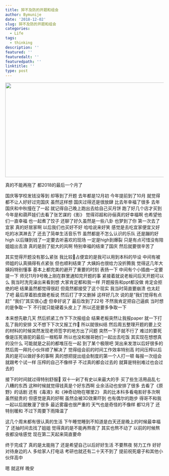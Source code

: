 ```yaml
---
title: 猝不及防的开题和组会
author: Bymunije
date: '2018-12-02'
slug: 猝不及防的开题和组会
categories:
  - Life
tags:
  - thinking
description: ''
featured: ''
featuredalt: ''
featuredpath: ''
linktitle: ''
type: post
---
```

<img src="/blog/2018-12-02-猝不及防的开题和组会_files/1104715.jpg" alt="" width="700px" height="300px"/>

真的不能再拖了 都2018的最后一个月了

国庆等学校发钱没等到  却等到了开题 去年都是12月初 今年提前到了10月 就觉得都不让人好好过完国庆 虽然这样想 国庆过得还是很放肆 比去年幸福了很多 去年国庆和中秋撞在了一起 就记得自己晚上跑出去给自己买月饼 跑了好几个店才买到 今年是和葫芦娃们去看了张艺谋的《影》 觉得邓超和孙俪真的好幸福啊 也希望他们一直幸福 也一起煮了饺子  还聊了好久虽然是一些八卦  也梦到了你 第一次去了宜家 真的好居家啊 以后我们也买好不好  哈哈说来好笑  感觉是去吃宜家便宜又好吃的冰淇淋去了 还去了简单生活音乐节 虽然都是不怎么认识的乐队 还是蹦的好high 以后赚到钱了一定要去听喜欢的现场 一定是high到爆裂 只是有点可惜没有陪姐姐出去浪 真的是刮了挺大的风啊 特别幸福的结束了国庆 然后就要很辛苦了

其实觉得开题没有那么紧张 我比较占便宜的是我可以用到本科的毕设 中间有被师姐的认真搞得有点紧张 但也顺利结束了 大姨妈也很给力没折腾我 觉得这几年大姨妈特别懂事 基本上都完美的避开了重要的时刻 表扬一下 中间有个小插曲一定要提一下  师兄11月9号晚上刚在群里通知完开题的事 紧接着就说老板问后天开题可以么  我当时洗完澡出来看到想 大家肯定都和我一样  开题报告和ppt都没做 肯定会拒绝的吧  结果虽然都觉得很赶 但竟然都接受了这个现实  我当时简直要崩溃 也太赶了吧 最后厚着脸皮跟老板说 然后打了字又删掉  这样好几次 说的是“我们觉得有点赶” “我们”其实很心虚  但幸好说了  最后改到了22号 不然我肯定把自己逼疯 当时想的是争取一下  不行就只能硬着头皮上了 所以还是要多争取一下  

本来想先歇几天  然后抓紧工作下下次报组会  结果老板突然让我报paper 就一下打乱了我的安排 又不想下下次又报工作  所以就很纠结 然后周五整理开题的要上交的材料的时候突然发现老师签字的地方出了问题 突然一下子就不行了 难过的要死 像是压死骆驼的最后一根稻草 所以也没和猴哥她们一起出去吃饭 其实现在想想真的没什么  可能就是之前的都堆压在一起  到了某个极限吧 哭出来发泄以后好很多的 然后周一拜托小伙伴顺了解决了 觉得组会前的时间工作效率特别高  时间压榨以后真的是可以做好多的事啊 真的想把提出组会制度的第一个人打一顿  每报一次组会就跟考个试一样 压榨的自己不像样子  不过真的都会过去的   就算是特别难过也会过去的

接下的时间就过得特别舒服 双十一剁了有史以来最大的手  买了些生活用品乱七八糟的东西 这种时候就觉得钱真是个好东西啊  业余活动也安排了很多 去看了《原野》的话剧  还有《毒液》和《神奇动物在哪里2》 真的比本科多看电影好多次啊  虽然挺贵的  但感觉是真的好啊 虽然会被3D效果吓到  也有偶尔的跑步 得哥不和我一起以后就散漫了很多  最近雾霾也很严重的  天气也是奇怪的不像样 都12月了  还特别暖和  不过下周要下雨降温了

这几个周末都有很认真的生活   下午睡觉睡到不知道是白天还是晚上的时候最幸福了  还抽时间去找了姐姐  觉得真的是不能再熬夜了  其实也熬不动了  以前的时候熬夜都没啥感觉  现在第二天起来简直要命  

终于完成了  真的是太能拖了  还是希望自己以后好好生活  不要熬夜 努力工作  好好对待身边的人  多给家人打电话  考研也就还有二十天不到了  提前祝死瘪子和其他小伙伴高中

嗯   就这样 晚安